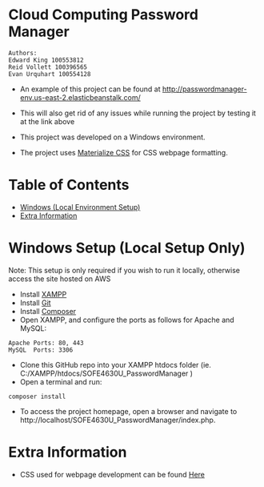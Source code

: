 # Cloud Computing Password Manager
```
Authors:
Edward King 100553812
Reid Vollett 100396565
Evan Urquhart 100554128
```
- An example of this project can be found at http://passwordmanager-env.us-east-2.elasticbeanstalk.com/

- This will also get rid of any issues while running the project by testing it at the link above

- This project was developed on a Windows environment. 

- The project uses [Materialize CSS](http://materializecss.com) for CSS webpage formatting.

# Table of Contents

- [Windows (Local Environment Setup)](#windows-setup)
- [Extra Information](#extra-information)

# Windows Setup (Local Setup Only)

Note: This setup is only required if you wish to run it locally, otherwise access the site hosted on AWS

- Install [XAMPP](https://www.apachefriends.org/download.html)
- Install [Git](https://git-scm.com/download/win)
- Install [Composer](https://getcomposer.org/download/)
- Open XAMPP, and configure the ports as follows for Apache and MySQL:
```
Apache Ports: 80, 443
MySQL  Ports: 3306
```
- Clone this GitHub repo into your XAMPP htdocs folder (ie. C:/XAMPP/htdocs/SOFE4630U_PasswordManager ) 
- Open a terminal and run:
```
composer install
```
- To access the project homepage, open a browser and navigate to http://localhost/SOFE4630U_PasswordManager/index.php.

# Extra Information

- CSS used for webpage development can be found [Here](http://materializecss.com)
